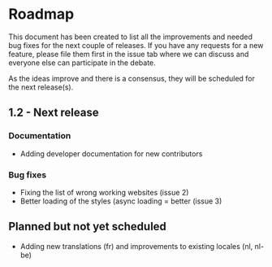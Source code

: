 # Roadmap
This document has been created to list all the improvements and needed bug fixes for the next couple of releases.
If you have any requests for a new feature, please file them first in the issue tab where we can discuss and everyone else
can participate in the debate.

As the ideas improve and there is a consensus, they will be scheduled for the next release(s).

## 1.2 - Next release
### Documentation
* Adding developer documentation for new contributors

### Bug fixes
* Fixing the list of wrong working websites (issue 2)
* Better loading of the styles (async loading = better  (issue 3)

## Planned but not yet scheduled
* Adding new translations (fr) and improvements to existing locales (nl, nl-be)
